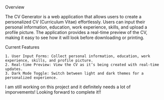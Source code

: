 Overview

The CV Generator is a web application that allows users to create a personalized CV (Curriculum Vitae) effortlessly. Users can input their personal information, education, work experience, skills, and upload a profile picture. The application provides a real-time preview of the CV, making it easy to see how it will look before downloading or printing.

Current Features

    1. User Input Forms: Collect personal information, education, work experience, skills, and profile picture.
    2. Real-time Preview: View the CV as it’s being created with real-time updates.
    3. Dark Mode Toggle: Switch between light and dark themes for a personalized experience.
I am still working on this project and it definitely needs a lot of imporvements! Looking forward to complete it!!
